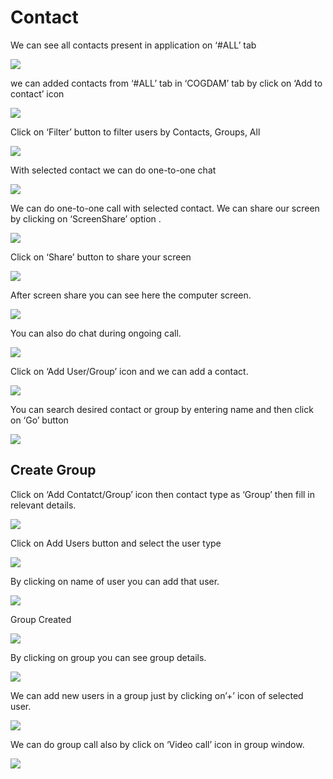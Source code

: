 # Contact

We can see all contacts present in application on ‘\#ALL’ tab

![](../.gitbook/assets/contacts.png)

we can added contacts from ‘\#ALL’ tab in ‘COGDAM’ tab by click on ‘Add to contact’ icon

![](../.gitbook/assets/image%20%28170%29.png)

Click on ‘Filter’ button to filter users by Contacts, Groups, All

![](../.gitbook/assets/image%20%28203%29.png)

With selected contact we can do one-to-one chat

![](../.gitbook/assets/image%20%2833%29.png)

We can do one-to-one call with selected contact. We can share our screen by clicking on ‘ScreenShare’ option .

![](../.gitbook/assets/image%20%2814%29.png)

Click on ‘Share’ button to share your screen

![](../.gitbook/assets/image%20%28116%29.png)

After screen share you can see here the computer screen.

![](../.gitbook/assets/image%20%28118%29.png)

You can also do chat during ongoing call.

![](../.gitbook/assets/image%20%28227%29.png)

Click on ‘Add User/Group’ icon and we can add a contact.

![](../.gitbook/assets/image%20%289%29.png)

You can search desired contact or group by entering name and then click on ‘Go’ button

![](../.gitbook/assets/image%20%28199%29.png)

##  **Create Group**

Click on ‘Add Contatct/Group’ icon then contact type as ‘Group’ then fill in relevant details.

![](../.gitbook/assets/image%20%28226%29.png)

Click on Add Users button and select the user type

![](../.gitbook/assets/image%20%2858%29.png)

By clicking on name of user you can add that user.

![](../.gitbook/assets/image%20%28179%29.png)

Group Created

![](../.gitbook/assets/image.png)

By clicking on group you can see group details.

![](../.gitbook/assets/image%20%28256%29.png)

We can add new users in a group just by clicking on’+’ icon of selected user.

![](../.gitbook/assets/image%20%28147%29.png)

We can do group call also by click on ‘Video call’ icon in group window.

![](../.gitbook/assets/image%20%2813%29.png)





